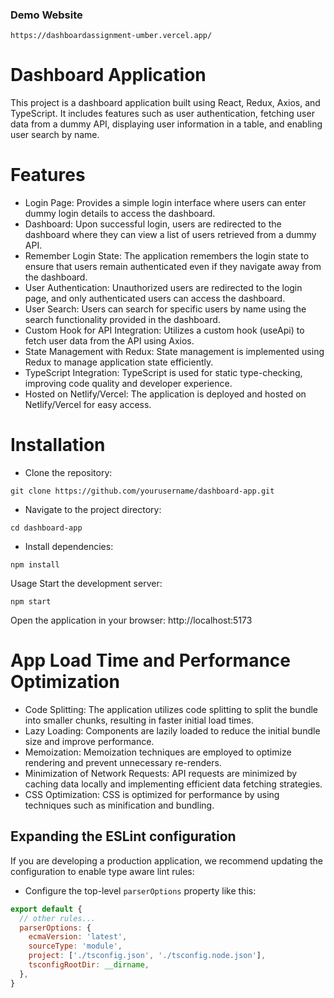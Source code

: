### Demo Website

```
https://dashboardassignment-umber.vercel.app/
```

# Dashboard Application
This project is a dashboard application built using React, Redux, Axios, and TypeScript. It includes features such as user authentication, fetching user data from a dummy API, displaying user information in a table, and enabling user search by name.

# Features
- Login Page: Provides a simple login interface where users can enter dummy login details to access the dashboard.
- Dashboard: Upon successful login, users are redirected to the dashboard where they can view a list of users retrieved from a dummy API.
- Remember Login State: The application remembers the login state to ensure that users remain authenticated even if they navigate away from the dashboard.
- User Authentication: Unauthorized users are redirected to the login page, and only authenticated users can access the dashboard.
- User Search: Users can search for specific users by name using the search functionality provided in the dashboard.
- Custom Hook for API Integration: Utilizes a custom hook (useApi) to fetch user data from the API using Axios.
- State Management with Redux: State management is implemented using Redux to manage application state efficiently.
- TypeScript Integration: TypeScript is used for static type-checking, improving code quality and developer experience.
- Hosted on Netlify/Vercel: The application is deployed and hosted on Netlify/Vercel for easy access.

# Installation
- Clone the repository:

```
git clone https://github.com/yourusername/dashboard-app.git
```

- Navigate to the project directory:
```
cd dashboard-app
```

- Install dependencies:
```
npm install
```

Usage
Start the development server:

```
npm start
```
Open the application in your browser:
http://localhost:5173

# App Load Time and Performance Optimization

- Code Splitting: The application utilizes code splitting to split the bundle into smaller chunks, resulting in faster initial load times.
- Lazy Loading: Components are lazily loaded to reduce the initial bundle size and improve performance.
- Memoization: Memoization techniques are employed to optimize rendering and prevent unnecessary re-renders.
- Minimization of Network Requests: API requests are minimized by caching data locally and implementing efficient data fetching strategies.
- CSS Optimization: CSS is optimized for performance by using techniques such as minification and bundling.


## Expanding the ESLint configuration

If you are developing a production application, we recommend updating the configuration to enable type aware lint rules:

- Configure the top-level `parserOptions` property like this:

```js
export default {
  // other rules...
  parserOptions: {
    ecmaVersion: 'latest',
    sourceType: 'module',
    project: ['./tsconfig.json', './tsconfig.node.json'],
    tsconfigRootDir: __dirname,
  },
}
```

